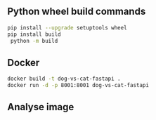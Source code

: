 ## Python wheel build commands
```bash
pip install --upgrade setuptools wheel
pip install build
 python -m build
```

## Docker
```bash
docker build -t dog-vs-cat-fastapi .
docker run -d -p 8001:8001 dog-vs-cat-fastapi
```

## Analyse image
```bash

```
